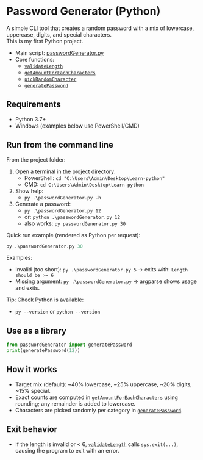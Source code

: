# Password Generator (Python)

A simple CLI tool that creates a random password with a mix of lowercase, uppercase, digits, and special characters.  
This is my first Python project.

-   Main script: [passwordGenerator.py](c:\Users\Admin\Desktop\Learn-python\passwordGenerator.py)
-   Core functions:
    -   [`validateLength`](c:\Users\Admin\Desktop\Learn-python\passwordGenerator.py)
    -   [`getAmountForEachCharacters`](c:\Users\Admin\Desktop\Learn-python\passwordGenerator.py)
    -   [`pickRandomCharacter`](c:\Users\Admin\Desktop\Learn-python\passwordGenerator.py)
    -   [`generatePassword`](c:\Users\Admin\Desktop\Learn-python\passwordGenerator.py)

## Requirements

-   Python 3.7+
-   Windows (examples below use PowerShell/CMD)

## Run from the command line

From the project folder:

1. Open a terminal in the project directory:
    - PowerShell: `cd "C:\Users\Admin\Desktop\Learn-python"`
    - CMD: `cd C:\Users\Admin\Desktop\Learn-python`
2. Show help:
    - `py .\passwordGenerator.py -h`
3. Generate a password:
    - `py .\passwordGenerator.py 12`
    - or: `python .\passwordGenerator.py 12`
    - also works: `py passwordGenerator.py 30`

Quick run example (rendered as Python per request):

```py
py .\passwordGenerator.py 30
```

Examples:

-   Invalid (too short): `py .\passwordGenerator.py 5` → exits with: `Length should be >= 6`
-   Missing argument: `py .\passwordGenerator.py` → argparse shows usage and exits.

Tip: Check Python is available:

-   `py --version` or `python --version`

## Use as a library

```py
from passwordGenerator import generatePassword
print(generatePassword(12))
```

## How it works

-   Target mix (default): ~40% lowercase, ~25% uppercase, ~20% digits, ~15% special.
-   Exact counts are computed in [`getAmountForEachCharacters`](c:\Users\Admin\Desktop\Learn-python\passwordGenerator.py) using rounding; any remainder is added to lowercase.
-   Characters are picked randomly per category in [`generatePassword`](c:\Users\Admin\Desktop\Learn-python\passwordGenerator.py).

## Exit behavior

-   If the length is invalid or < 6, [`validateLength`](c:\Users\Admin\Desktop\Learn-python\passwordGenerator.py) calls `sys.exit(...)`, causing the program to exit with an error.
